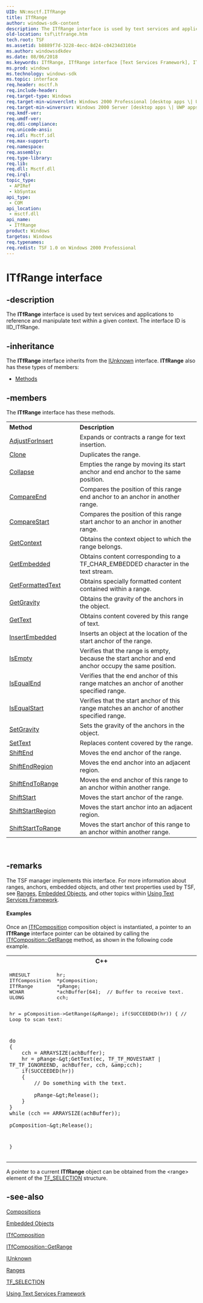 ```yaml
---
UID: NN:msctf.ITfRange
title: ITfRange
author: windows-sdk-content
description: The ITfRange interface is used by text services and applications to reference and manipulate text within a given context. The interface ID is IID_ITfRange.
old-location: tsf\itfrange.htm
tech.root: TSF
ms.assetid: b8889f7d-3228-4ecc-8d24-c04234d3101e
ms.author: windowssdkdev
ms.date: 08/06/2018
ms.keywords: ITfRange, ITfRange interface [Text Services Framework], ITfRange interface [Text Services Framework],described, _tsf_itfrange_ref, msctf/ITfRange, tsf.itfrange
ms.prod: windows
ms.technology: windows-sdk
ms.topic: interface
req.header: msctf.h
req.include-header: 
req.target-type: Windows
req.target-min-winverclnt: Windows 2000 Professional [desktop apps \| UWP apps]
req.target-min-winversvr: Windows 2000 Server [desktop apps \| UWP apps]
req.kmdf-ver: 
req.umdf-ver: 
req.ddi-compliance: 
req.unicode-ansi: 
req.idl: Msctf.idl
req.max-support: 
req.namespace: 
req.assembly: 
req.type-library: 
req.lib: 
req.dll: Msctf.dll
req.irql: 
topic_type:
 - APIRef
 - kbSyntax
api_type:
 - COM
api_location:
 - msctf.dll
api_name:
 - ITfRange
product: Windows
targetos: Windows
req.typenames: 
req.redist: TSF 1.0 on Windows 2000 Professional
---
```


# ITfRange interface


## -description


The <b>ITfRange</b> interface is used by text services and applications to reference and manipulate text within a given context. The interface ID is IID_ITfRange.


## -inheritance

The <b xmlns:loc="http://microsoft.com/wdcml/l10n">ITfRange</b> interface inherits from the <a href="https://msdn.microsoft.com/33f1d79a-33fc-4ce5-a372-e08bda378332">IUnknown</a> interface. <b>ITfRange</b> also has these types of members:
<ul>
<li><a href="https://docs.microsoft.com/">Methods</a></li>
</ul>

## -members

The <b>ITfRange</b> interface has these methods.
<table class="members" id="memberListMethods">
<tr>
<th align="left" width="37%">Method</th>
<th align="left" width="63%">Description</th>
</tr>
<tr data="declared;">
<td align="left" width="37%">
<a href="https://msdn.microsoft.com/b286266c-d6cf-4291-b4b2-24d5a3d4e1ad">AdjustForInsert</a>
</td>
<td align="left" width="63%">
Expands or contracts a range for text insertion.

</td>
</tr>
<tr data="declared;">
<td align="left" width="37%">
<a href="https://msdn.microsoft.com/2b85012f-b090-4c91-b29c-b2470ff63ab6">Clone</a>
</td>
<td align="left" width="63%">
Duplicates the range.

</td>
</tr>
<tr data="declared;">
<td align="left" width="37%">
<a href="https://msdn.microsoft.com/657b1ffe-a958-4eb0-8014-6c068711b809">Collapse</a>
</td>
<td align="left" width="63%">
Empties the range by moving its start anchor and end anchor to the same position.

</td>
</tr>
<tr data="declared;">
<td align="left" width="37%">
<a href="https://msdn.microsoft.com/23841f07-f2ea-4365-a8cb-128c4fb210ab">CompareEnd</a>
</td>
<td align="left" width="63%">
Compares the position of this range end anchor to an anchor in another range.

</td>
</tr>
<tr data="declared;">
<td align="left" width="37%">
<a href="https://msdn.microsoft.com/b84375ec-e00a-4cb3-97b7-f10688814968">CompareStart</a>
</td>
<td align="left" width="63%">
Compares the position of this range start anchor to an anchor in another range.

</td>
</tr>
<tr data="declared;">
<td align="left" width="37%">
<a href="https://msdn.microsoft.com/c3ba1424-f6c9-41f1-b815-4c315bfba868">GetContext</a>
</td>
<td align="left" width="63%">
Obtains the context object to which the range belongs.

</td>
</tr>
<tr data="declared;">
<td align="left" width="37%">
<a href="https://msdn.microsoft.com/ff8c4f60-76d5-422d-9d23-584e8eb5f1a1">GetEmbedded</a>
</td>
<td align="left" width="63%">
Obtains content corresponding to a TF_CHAR_EMBEDDED character in the text stream.

</td>
</tr>
<tr data="declared;">
<td align="left" width="37%">
<a href="https://msdn.microsoft.com/8da4cb21-7097-4ba9-a63b-3699ef267776">GetFormattedText</a>
</td>
<td align="left" width="63%">
Obtains specially formatted content contained within a range.

</td>
</tr>
<tr data="declared;">
<td align="left" width="37%">
<a href="https://msdn.microsoft.com/7569b9dd-869f-49a6-ad0f-c2d9b5f0ae70">GetGravity</a>
</td>
<td align="left" width="63%">
Obtains the gravity of the anchors in the object.

</td>
</tr>
<tr data="declared;">
<td align="left" width="37%">
<a href="https://msdn.microsoft.com/b38a8de3-947f-469c-9f0d-f0482ea86884">GetText</a>
</td>
<td align="left" width="63%">
Obtains content covered by this range of text.

</td>
</tr>
<tr data="declared;">
<td align="left" width="37%">
<a href="https://msdn.microsoft.com/95b8622d-c934-4293-abb4-9eface451be5">InsertEmbedded</a>
</td>
<td align="left" width="63%">
Inserts an object at the location of the start anchor of the range.

</td>
</tr>
<tr data="declared;">
<td align="left" width="37%">
<a href="https://msdn.microsoft.com/4cc720c1-acc1-445e-830e-91135fdfeeed">IsEmpty</a>
</td>
<td align="left" width="63%">
Verifies that the range is empty, because the start anchor and end anchor occupy the same position.

</td>
</tr>
<tr data="declared;">
<td align="left" width="37%">
<a href="https://msdn.microsoft.com/03b87230-457f-4483-a183-d8a8cc7cead4">IsEqualEnd</a>
</td>
<td align="left" width="63%">
Verifies that the end anchor of this range matches an anchor of another specified range.

</td>
</tr>
<tr data="declared;">
<td align="left" width="37%">
<a href="https://msdn.microsoft.com/562c2821-9522-4fb5-ae15-4430cd2711c6">IsEqualStart</a>
</td>
<td align="left" width="63%">
Verifies that the start anchor of this range matches an anchor of another specified range.

</td>
</tr>
<tr data="declared;">
<td align="left" width="37%">
<a href="https://msdn.microsoft.com/f8be0458-cd14-471d-a138-0730f87374e0">SetGravity</a>
</td>
<td align="left" width="63%">
Sets the gravity of the anchors in the object.

</td>
</tr>
<tr data="declared;">
<td align="left" width="37%">
<a href="https://msdn.microsoft.com/797d96a1-0250-4e8d-a4bd-31152fd6eca7">SetText</a>
</td>
<td align="left" width="63%">
Replaces content covered by the range.

</td>
</tr>
<tr data="declared;">
<td align="left" width="37%">
<a href="https://msdn.microsoft.com/1debec6d-f98f-45a4-aaa8-99b61f3583ef">ShiftEnd</a>
</td>
<td align="left" width="63%">
Moves the end anchor of the range.

</td>
</tr>
<tr data="declared;">
<td align="left" width="37%">
<a href="https://msdn.microsoft.com/cda2282f-3d3c-4763-9892-b889b29963a6">ShiftEndRegion</a>
</td>
<td align="left" width="63%">
Moves the end anchor into an adjacent region.

</td>
</tr>
<tr data="declared;">
<td align="left" width="37%">
<a href="https://msdn.microsoft.com/27595909-025b-46c9-bd6f-2e64a720c97c">ShiftEndToRange</a>
</td>
<td align="left" width="63%">
Moves the end anchor of this range to an anchor within another range.

</td>
</tr>
<tr data="declared;">
<td align="left" width="37%">
<a href="https://msdn.microsoft.com/f9f983b1-a5fa-4857-b73c-b879c566d6f6">ShiftStart</a>
</td>
<td align="left" width="63%">
Moves the start anchor of the range.

</td>
</tr>
<tr data="declared;">
<td align="left" width="37%">
<a href="https://msdn.microsoft.com/6e16112a-0cfe-41be-9d9c-4cbcde898c3f">ShiftStartRegion</a>
</td>
<td align="left" width="63%">
Moves the start anchor into an adjacent region.

</td>
</tr>
<tr data="declared;">
<td align="left" width="37%">
<a href="https://msdn.microsoft.com/8e3e40a0-71ba-4abf-ac99-99d66856746c">ShiftStartToRange</a>
</td>
<td align="left" width="63%">
Moves the start anchor of this range to an anchor within another range.

</td>
</tr>
</table> 


## -remarks



The TSF manager implements this interface. For more information about ranges, anchors, embedded objects, and other text properties used by TSF, see <a href="https://msdn.microsoft.com/7488e29e-3409-4db3-98b4-f3438ad7c94e">Ranges</a>, <a href="https://msdn.microsoft.com/44cb22b5-707b-4f21-b986-5258ed273543">Embedded Objects</a>, and other topics within <a href="https://msdn.microsoft.com/383a7c31-389b-4f8a-a5eb-552493bef640">Using Text Services Framework</a>.


#### Examples

Once an <a href="https://msdn.microsoft.com/b1eb5782-13e3-4cbb-8c37-ce7219d1e838">ITfComposition</a> composition object is instantiated, a pointer to an <b>ITfRange</b> interface pointer can be obtained by calling the <a href="https://msdn.microsoft.com/14a726c3-6531-4d49-9f22-20460be02b81">ITfComposition::GetRange</a> method, as shown in the following code example.

<div class="code"></div>
<div class="code"><span codelanguage="ManagedCPlusPlus"><table>
<tr>
<th>C++</th>
</tr>
<tr>
<td>
<pre>
HRESULT         hr;
ITfComposition  *pComposition;
ITfRange        *pRange;
WCHAR           *achBuffer[64];  // Buffer to receive text. 
ULONG           cch;

hr = pComposition-&gt;GetRange(&amp;pRange);
if(SUCCEEDED(hr))
{
    // Loop to scan text: 

    do
    {
        cch = ARRAYSIZE(achBuffer);
        hr = pRange-&gt;GetText(ec, TF_TF_MOVESTART | TF_TF_IGNOREEND, achBuffer, cch, &amp;cch);
        if(SUCCEEDED(hr))
        {
            // Do something with the text. 

            pRange-&gt;Release();
        }
    }
    while (cch == ARRAYSIZE(achBuffer));

    pComposition-&gt;Release();
}
</pre>
</td>
</tr>
</table></span></div>
A pointer to a current <b>ITfRange</b> object can be obtained from the &lt;range&gt; element of the <a href="https://msdn.microsoft.com/c844a6d1-b3b9-49cf-83a6-1ee8b3bd2d54">TF_SELECTION</a> structure.

<div class="code"></div>



## -see-also




<a href="https://msdn.microsoft.com/3d9da4f2-ceb9-4abc-8979-d3756d948a57">Compositions</a>



<a href="https://msdn.microsoft.com/44cb22b5-707b-4f21-b986-5258ed273543">Embedded Objects</a>



<a href="https://msdn.microsoft.com/b1eb5782-13e3-4cbb-8c37-ce7219d1e838">ITfComposition
      </a>



<a href="https://msdn.microsoft.com/14a726c3-6531-4d49-9f22-20460be02b81">ITfComposition::GetRange
      </a>



<a href="https://msdn.microsoft.com/en-us/library/ms680509(v=VS.85).aspx">IUnknown</a>



<a href="https://msdn.microsoft.com/7488e29e-3409-4db3-98b4-f3438ad7c94e">Ranges</a>



<a href="https://msdn.microsoft.com/c844a6d1-b3b9-49cf-83a6-1ee8b3bd2d54">TF_SELECTION
      </a>



<a href="https://msdn.microsoft.com/383a7c31-389b-4f8a-a5eb-552493bef640">Using Text Services Framework</a>
 

 

